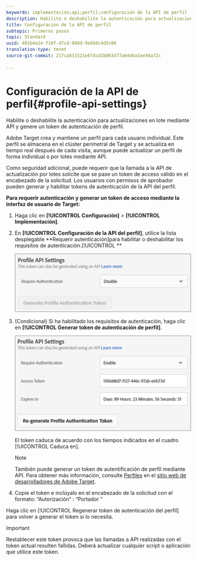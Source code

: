 ```yaml
---
keywords: implementación;api;perfil;configuración de la API de perfil
description: Habilite o deshabilite la autenticación para actualizaciones en lote mediante API y genere un token de autenticación de perfil.
title: Configuración de la API de perfil
subtopic: Primeros pasos
topic: Standard
uuid: 481b4a14-f10f-47cd-988d-9e6b8c4d5c00
translation-type: tm+mt
source-git-commit: 217ca811521e67dcd1b063d77a644ba3ae94a72c

---
```



# Configuración de la API de perfil{#profile-api-settings}

Habilite o deshabilite la autenticación para actualizaciones en lote mediante API y genere un token de autenticación de perfil.

Adobe Target crea y mantiene un perfil para cada usuario individual. Este perfil se almacena en el clúster perimetral de Target y se actualiza en tiempo real después de cada visita, aunque puede actualizar un perfil de forma individual o por lotes mediante API.

Como seguridad adicional, puede requerir que la llamada a la API de actualización por lotes solicite que se pase un token de acceso válido en el encabezado de la solicitud. Los usuarios con permisos de aprobador pueden generar y habilitar tokens de autenticación de la API del perfil.

**Para requerir autenticación y generar un token de acceso mediante la interfaz de usuario de Target:**

1. Haga clic en **[!UICONTROL Configuración]** &gt; **[!UICONTROL Implementación]**.
1. En **[!UICONTROL Configuración de la API del perfil]**, utilice la lista desplegable **Requerir autenticación]para habilitar o deshabilitar los requisitos de autenticación.[!UICONTROL **

   ![](assets/profile_api_settings.png)

1. (Condicional) Si ha habilitado los requisitos de autenticación, haga clic en **[!UICONTROL Generar token de autenticación de perfil]**.

   ![](assets/profile_api_settings_2.png)

   El token caduca de acuerdo con los tiempos indicados en el cuadro [!UICONTROL Caduca en].

   >[!NOTE]
   >
   >También puede generar un token de autentificación de perfil mediante API. Para obtener más información, consulte [Perfiles](https://developers.adobetarget.com/api/#profiles) en el [sitio web de desarrolladores de Adobe Target](https://developers.adobetarget.com/).

1. Copie el token e inclúyalo en el encabezado de la solicitud con el formato: “Autorización” : “Portador ”

Haga clic en [!UICONTROL Regenerar token de autenticación del perfil] para volver a generar el token si lo necesita.

>[!IMPORTANT]
>
>Restablecer este token provoca que las llamadas a API realizadas con el token actual resulten fallidas. Deberá actualizar cualquier script o aplicación que utilice este token.

